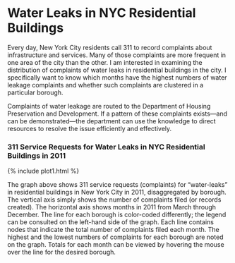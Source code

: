 # Water Leaks in NYC Residential Buildings

Every day, New York City residents call 311 to record complaints about infrastructure and services. Many of those complaints are more frequent in one area of the city than the other. I am interested in examining the distribution of complaints of water leaks in residential buildings in the city. I specifically want to know which months have the highest numbers of water leakage complaints and whether such complaints are clustered in a particular borough.  

Complaints of water leakage are routed to the Department of Housing Preservation and Development. If a pattern of these complaints exists—and can be demonstrated—the department can use the knowledge to direct resources to resolve the issue efficiently and effectively. 

### 311 Service Requests for Water Leaks in NYC Residential Buildings in 2011
{% include plot1.html %}

The graph above shows 311 service requests (complaints) for “water-leaks” in residential buildings in New York City in 2011, disaggregated by borough. The vertical axis simply shows the number of complaints filed (or records created). The horizontal axis shows months in 2011 from March through December. The line for each borough is color-coded differently; the legend can be consulted on the left-hand side of the graph. Each line contains nodes that indicate the total number of complaints filed each month. The highest and the lowest numbers of complaints for each borough are noted on the graph. Totals for each month can be viewed by hovering the mouse over the line for the desired borough.
